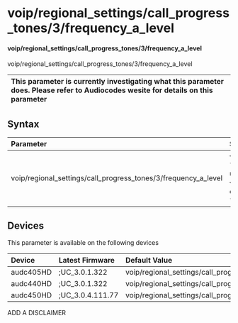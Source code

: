 ﻿---
description: voip/regional_settings/call_progress_tones/3/frequency_a_level
search: false
---

# voip/regional_settings/call_progress_tones/3/frequency_a_level

#### voip/regional_settings/call_progress_tones/3/frequency_a_level

voip/regional_settings/call_progress_tones/3/frequency_a_level


| This parameter is currently investigating what this parameter does. Please refer to Audiocodes wesite for details on this parameter | 
| :--- |

## Syntax
| Parameter | Syntax |
| :--- | :--- |
|voip/regional_settings/call_progress_tones/3/frequency_a_level | {% raw %} undefined {% endraw %}|

## Devices
This parameter is available on the following devices

| Device | Latest Firmware | Default Value |
|:---|:---|:---|
| audc405HD | ;UC_3.0.1.322 | voip/regional_settings/call_progress_tones/3/frequency_a_level=24 
| audc440HD | ;UC_3.0.1.322 | voip/regional_settings/call_progress_tones/3/frequency_a_level=24 
| audc450HD | ;UC_3.0.4.111.77 | voip/regional_settings/call_progress_tones/3/frequency_a_level=24 

ADD A DISCLAIMER
